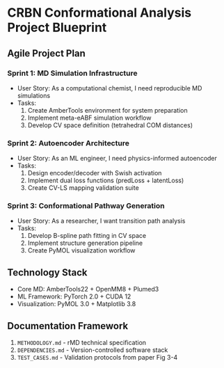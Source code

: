 # CRBN Conformational Analysis Project Blueprint

## Agile Project Plan

### Sprint 1: MD Simulation Infrastructure
- User Story: As a computational chemist, I need reproducible MD simulations
- Tasks:
  1. Create AmberTools environment for system preparation
  2. Implement meta-eABF simulation workflow
  3. Develop CV space definition (tetrahedral COM distances)

### Sprint 2: Autoencoder Architecture
- User Story: As an ML engineer, I need physics-informed autoencoder
- Tasks:
  1. Design encoder/decoder with Swish activation
  2. Implement dual loss functions (predLoss + latentLoss)
  3. Create CV-LS mapping validation suite

### Sprint 3: Conformational Pathway Generation
- User Story: As a researcher, I want transition path analysis
- Tasks:
  1. Develop B-spline path fitting in CV space
  2. Implement structure generation pipeline
  3. Create PyMOL visualization workflow

## Technology Stack
- Core MD: AmberTools22 + OpenMM8 + Plumed3
- ML Framework: PyTorch 2.0 + CUDA 12
- Visualization: PyMOL 3.0 + Matplotlib 3.8

## Documentation Framework
1. `METHODOLOGY.md` - rMD technical specification
2. `DEPENDENCIES.md` - Version-controlled software stack
3. `TEST_CASES.md` - Validation protocols from paper Fig 3-4
